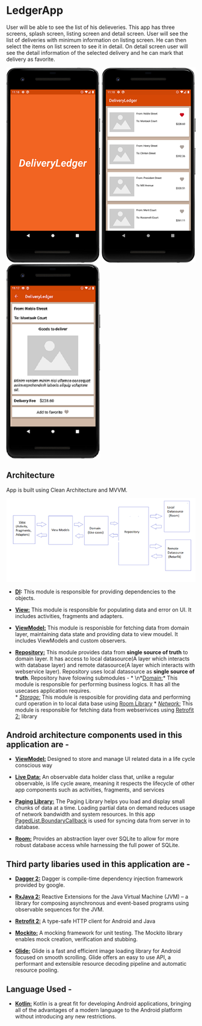 # LedgerApp

User will be able to see the list of his delieveries. This app has three screens, splash screen, listing screen and detail screen.
User will see the list of deliveries with minimum information on listing screen. He can then select the items on list screen to see it in detail. On detail screen user will see the detail information of the selected delivery and he can mark that delivery as favorite.

![Splash Screen](https://github.com/ishan007/LedgerApp/blob/master/app/sceenshots/splash-screen.png) ![List Screen](https://github.com/ishan007/LedgerApp/blob/master/app/sceenshots/list-screen.png) ![Detail Screen](https://github.com/ishan007/LedgerApp/blob/master/app/sceenshots/detail-screen.png)

## Architecture
App is built using Clean Architecture and MVVM.

![Architecture](https://github.com/ishan007/LedgerApp/blob/master/app/sceenshots/architecture.png)


* **[DI](https://github.com/ishan007/LedgerApp/tree/master/app/src/main/java/com/example/deliveryledger/di):** This module is responsible for providing dependencies to the objects.

* **[View:](https://github.com/ishan007/LedgerApp/tree/master/app/src/main/java/com/example/deliveryledger/view)** This module is responsible for populating data and error on UI. It includes activities, fragments and adapters.

* **[ViewModel:](https://github.com/ishan007/LedgerApp/tree/master/app/src/main/java/com/example/deliveryledger/viewmodel)** This module is responisble for fetching data from domain layer, maintaining data state and providing data to view moudel. It includes ViewModels and custom observers.
    
* **[Repository:](https://github.com/ishan007/LedgerApp/tree/master/app/src/main/java/com/example/deliveryledger/repository)** This module provides data from **single source of truth** to domain layer. It has access to local datasource(A layer which interacts with database layer) and remote datasource(A layer which interacts with webservice layer). Repository uses local datasource as **single source of truth**. 
Repository have folowing submodules -
            * \n*[Domain:](https://github.com/ishan007/LedgerApp/tree/master/app/src/main/java/com/example/deliveryledger/repository/domain)* This module is responsible for performing business logics. It has all the usecases application requires.  
            * *[Storage:](https://github.com/ishan007/LedgerApp/tree/master/app/src/main/java/com/example/deliveryledger/repository/storage)* This module is resposible for providing data and performing curd operation in to local data base using [Room Library](https://developer.android.com/training/data-storage/room/index.html)
            * *[Network:](https://github.com/ishan007/LedgerApp/tree/master/app/src/main/java/com/example/deliveryledger/repository/network)* This module is responsible for fetching data from webserivices using [Retrofit 2:](https://square.github.io/retrofit/) library



## Android architecture components used in this application are - 

* **[ViewModel:](https://developer.android.com/reference/android/arch/lifecycle/ViewModel.html)** Designed to store and manage UI related data in a life cycle conscious way

* **[Live Data:](https://developer.android.com/reference/android/arch/lifecycle/LiveData.html)** An observable data holder class that, unlike a regular observable, is life cycle aware, meaning it respects the lifecycle of other app components such as activities, fragments, and services

* **[Paging Library:](https://developer.android.com/topic/libraries/architecture/paging)** The Paging Library helps you load and display small chunks of data at a time. Loading partial data on demand reduces usage of network bandwidth and system resources. In this app [PagedList.BoundaryCallback](https://developer.android.com/reference/android/arch/paging/PagedList.BoundaryCallback) is used for syncing data from server in to database.

* **[Room:](https://developer.android.com/training/data-storage/room/index.html)** Provides an abstraction layer over SQLite to allow for more robust database access while harnessing the full power of SQLite.


## Third party libaries used in this application are -

* **[Dagger 2:](https://dagger.dev/tutorial/)** Dagger is compile-time dependency injection framework provided by google.

* **[RxJava 2:](https://github.com/ReactiveX/RxJava/wiki)**  Reactive Extensions for the Java Virtual Machine (JVM) – a library for composing asynchronous and event-based programs using observable sequences for the JVM.

* **[Retrofit 2:](https://square.github.io/retrofit/)** A type-safe HTTP client for Android and Java  

* **[Mockito:](https://javadoc.io/static/org.mockito/mockito-core/2.9.0/org/mockito/Mockito.html)** A mocking framework for unit testing. The Mockito library enables mock creation, verification and stubbing.

* **[Glide:](https://bumptech.github.io/glide/)** Glide is a fast and efficient image loading library for Android focused on smooth scrolling. Glide offers an easy to use API, a performant and extensible resource decoding pipeline and automatic resource pooling.

## Language Used - 

* **[Kotlin:](https://kotlinlang.org/docs/reference/)** Kotlin is a great fit for developing Android applications, bringing all of the advantages of a modern language to the Android platform without introducing any new restrictions.



